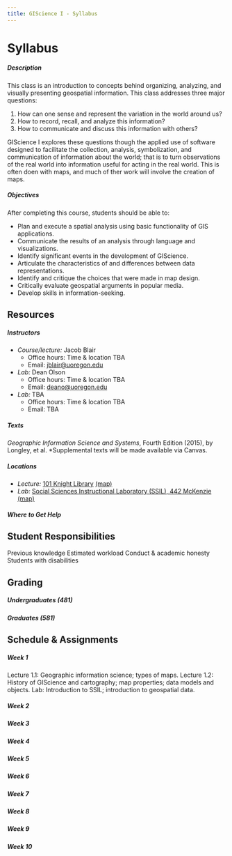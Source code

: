 ```yaml
---
title: GIScience I - Syllabus
---
```

# Syllabus

##### Description
This class is an introduction to concepts behind organizing, analyzing, and visually presenting geospatial information. This class addresses three major questions:
1. How can one sense and represent the variation in the world around us?
2. How to record, recall, and analyze this information?
3. How to communicate and discuss this information with others?

GIScience I explores these questions though the applied use of software designed to facilitate the collection, analysis, symbolization, and communication of information about the world; that is to turn observations of the real world into information useful for acting in the real world. This is often doen with maps, and much of ther work will involve the creation of maps.

##### Objectives
After completing this course, students should be able to:

* Plan and execute a spatial analysis using basic functionality of GIS applications.
* Communicate the results of an analysis through language and visualizations.
* Identify significant events in the development of GIScience.
* Articulate the characteristics of and differences between data representations.
* Identify and critique the choices that were made in map design.
* Critically evaluate geospatial arguments in popular media.
* Develop skills in information-seeking.


## Resources

##### Instructors
* *Course/lecture:* Jacob Blair
    - Office hours: Time & location TBA
    - Email: jblair@uoregon.edu
* *Lab:* Dean Olson
    - Office hours: Time & location TBA
    - Email: deano@uoregon.edu
* *Lab:* TBA
    - Office hours: Time & location TBA
    - Email: TBA

##### Texts
*Geographic Information Science and Systems*, Fourth Edition (2015), by Longley, et al.
*Supplemental texts will be made available via Canvas.

##### Locations
* *Lecture:* [101 Knight Library](https://library.uoregon.edu/classrooms/101LIB) [(map)](https://map.uoregon.edu/5980f3a0b)
* *Lab:* [Social Sciences Instructional Laboratory (SSIL), 442 McKenzie](https://ssil.uoregon.edu/) [(map)](https://map.uoregon.edu/e11e8713c)

##### Where to Get Help


## Student Responsibilities
Previous knowledge
Estimated workload
Conduct & academic honesty
Students with disabilities


## Grading

##### Undergraduates (481)

##### Graduates (581)


## Schedule & Assignments

##### Week 1
Lecture 1.1: Geographic information science; types of maps.
Lecture 1.2: History of GIScience and cartography; map properties; data models and objects.
Lab: Introduction to SSIL; introduction to geospatial data.

##### Week 2

##### Week 3

##### Week 4

##### Week 5

##### Week 6

##### Week 7

##### Week 8

##### Week 9

##### Week 10

